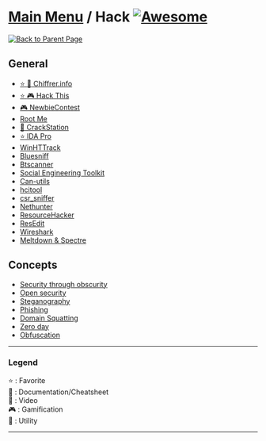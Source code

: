 # [Main Menu](README.md) / Hack [![Awesome](https://awesome.re/badge-flat.svg)](https://awesome.re)

[![Back to Parent Page](https://img.shields.io/badge/-Back_to_Parent_Page-blue?style=for-the-badge)](README.md)

## General
- [:star: :book: Chiffrer.info](https://chiffrer.info/)
- [:star: :video_game: Hack This](https://www.hackthis.co.uk/)
- [:video_game: NewbieContest](https://www.newbiecontest.org/)
- [Root Me](https://www.root-me.org/)
- [:wrench: CrackStation](https://crackstation.net/)
- [:star: IDA Pro](https://www.hex-rays.com/products/ida/support/download.shtml)
- [WinHTTrack](https://www.httrack.com/)
- [Bluesniff](http://www.bluejackingtools.com/unix/bluesniff/)
- [Btscanner](https://www.google.com/search?q=btscanner)
- [Social Engineering Toolkit](https://github.com/trustedsec/social-engineer-toolkit)
- [Can-utils](https://github.com/linux-can/can-utils)
- [hcitool](https://www.google.com/search?q=hcitool)
- [csr_sniffer](https://www.google.com/search?q=csr_sniffer)
- [Nethunter](https://www.google.com/search?q=Nethunter)
- [ResourceHacker](http://www.angusj.com/resourcehacker/)
- [ResEdit](http://www.resedit.net/)
- [Wireshark](https://www.wireshark.org/)
- [Meltdown & Spectre](https://beta.hackndo.com/meltdown-spectre/)

## Concepts
- [Security through obscurity](https://en.wikipedia.org/wiki/Security_through_obscurity)
- [Open security](https://en.wikipedia.org/wiki/Open_security)
- [Steganography](https://en.wikipedia.org/wiki/Steganography)
- [Phishing](https://fr.wikipedia.org/wiki/Hame%C3%A7onnage)
- [Domain Squatting](https://fr.wikipedia.org/wiki/Cybersquattage)
- [Zero day](https://en.wikipedia.org/wiki/Zero-day_(computing))
- [Obfuscation](https://en.wikipedia.org/wiki/Obfuscation_(software))

---

### Legend
:star: : Favorite\
:book: : Documentation/Cheatsheet\
:movie_camera: : Video\
:video_game: : Gamification\
:wrench: : Utility

---
